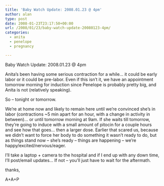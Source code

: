 ```yaml
---
title: 'Baby Watch Update: 2008.01.23 @ 4pm'
author: alan
type: post
date: 2008-01-23T23:17:50+00:00
url: /2008/01/23/baby-watch-update-20080123-4pm/
categories:
  - anita
  - penelope
  - pregnancy

---
```

Baby Watch Update: 2008.01.23 @ 4pm

Anita&#8217;s been having some serious contraction for a while&#8230; it could be early labor or it could be pre-labor. Even if this isn&#8217;t it, we have an appointment tomorrow morning for induction since Penelope is probably pretty big, and Anita is not (relatively speaking).

So &#8211; tonight or tomorrow.

We&#8217;re at home now and likely to remain here until we&#8217;re convinced she&#8217;s in labor (contractions ~5 min apart for an hour, with a change in activity in between)&#8230; or until tomorrow morning at 9am. If she waits till tomorrow, they&#8217;re going to induce with a small amount of pitocin for a couple hours and see how that goes&#8230; then a larger dose. Earlier that scared us, because we didn&#8217;t want to force her body to do something it wasn&#8217;t ready to do, but as things stand now &#8211; she&#8217;s ready &#8211; things are happening &#8211; we&#8217;re happy/excited/nervous/eager.

I&#8217;ll take a laptop + camera to the hospital and if I end up with any down time, I&#8217;ll post/email updates&#8230; If not &#8211; you&#8217;ll just have to wait for the aftermath.

thanks,

A+A+P

